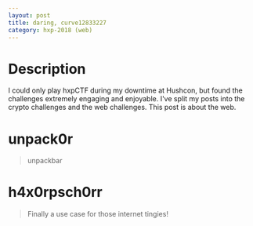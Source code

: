```yaml
---
layout: post
title: daring, curve12833227
category: hxp-2018 (web)
---
```

# Description
I could only play hxpCTF during my downtime at Hushcon, but found the challenges extremely engaging and enjoyable. I've split my posts into the crypto challenges and the web challenges. This post is about the web.

# unpack0r
>unpackbar

# h4x0rpsch0rr
>Finally a use case for those internet tingies!
